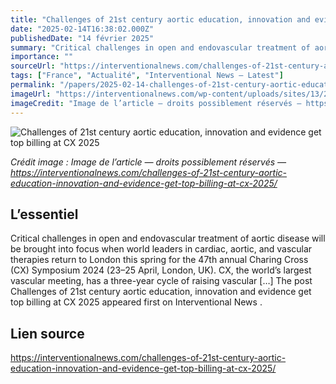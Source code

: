 ```yaml
---
title: "Challenges of 21st century aortic education, innovation and evidence get top billing at CX 2025"
date: "2025-02-14T16:38:02.000Z"
publishedDate: "14 février 2025"
summary: "Critical challenges in open and endovascular treatment of aortic disease will be brought into focus when world leaders in cardiac, aortic, and vascular therapies return to London this spring for the 47th annual Charing Cross (CX) Symposium 2024 (23–25 April, London, UK). CX, the world’s largest vascular meeting, has a three-year cycle of raising vascular [&#8230;] The post Challenges of 21st century aortic education, innovation and evidence get top billing at CX 2025 appeared first on Interventional News ."
importance: ""
sourceUrl: "https://interventionalnews.com/challenges-of-21st-century-aortic-education-innovation-and-evidence-get-top-billing-at-cx-2025/"
tags: ["France", "Actualité", "Interventional News — Latest"]
permalink: "/papers/2025-02-14-challenges-of-21st-century-aortic-education-innovation-and-evidence-get-top-billing-at-cx-2025"
imageUrl: "https://interventionalnews.com/wp-content/uploads/sites/13/2025/02/Jono_Morning_Theatre_1_422_edited.jpg"
imageCredit: "Image de l’article — droits possiblement réservés — https://interventionalnews.com/challenges-of-21st-century-aortic-education-innovation-and-evidence-get-top-billing-at-cx-2025/"
---
```


![Challenges of 21st century aortic education, innovation and evidence get top billing at CX 2025](https://interventionalnews.com/wp-content/uploads/sites/13/2025/02/Jono_Morning_Theatre_1_422_edited.jpg)

*Crédit image : Image de l’article — droits possiblement réservés — https://interventionalnews.com/challenges-of-21st-century-aortic-education-innovation-and-evidence-get-top-billing-at-cx-2025/*

## L’essentiel

Critical challenges in open and endovascular treatment of aortic disease will be brought into focus when world leaders in cardiac, aortic, and vascular therapies return to London this spring for the 47th annual Charing Cross (CX) Symposium 2024 (23–25 April, London, UK). CX, the world’s largest vascular meeting, has a three-year cycle of raising vascular [&#8230;] The post Challenges of 21st century aortic education, innovation and evidence get top billing at CX 2025 appeared first on Interventional News .

## Lien source

https://interventionalnews.com/challenges-of-21st-century-aortic-education-innovation-and-evidence-get-top-billing-at-cx-2025/
